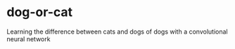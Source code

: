 # dog-or-cat
Learning the difference between cats and dogs of dogs with a convolutional neural network
